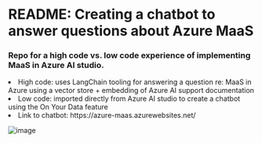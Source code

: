 # README: Creating a chatbot to answer questions about Azure MaaS

### Repo for a high code vs. low code experience of implementing MaaS in Azure AI studio.
  <li> High code: uses LangChain tooling for answering a question re: MaaS in Azure using a vector store + embedding of Azure AI support documentation
  <li> Low code: imported directly from Azure AI studio to create a chatbot using the On Your Data feature
  <li> Link to chatbot: https://azure-maas.azurewebsites.net/

![image](https://github.com/user-attachments/assets/709bc6ab-1f48-4024-a533-6b6e2de0ce78)



